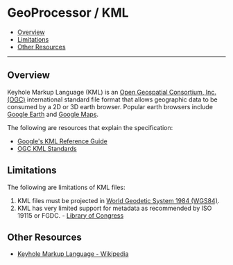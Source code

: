 # GeoProcessor / KML

* [Overview](#overview)
* [Limitations](#limitations)
* [Other Resources](#other-resources)

----------------

## Overview ##

Keyhole Markup Language (KML) is an [Open Geospatial Consortium, Inc. (OGC)](http://www.opengeospatial.org/) international standard file format that allows geographic data to be consumed by a 2D or 3D earth browser. Popular earth browsers include [Google Earth](https://www.google.com/earth/) and [Google Maps](https://www.google.com/maps). 

The following are resources that explain the specification:

* [Google's KML Reference Guide](https://developers.google.com/kml/documentation/kmlreference)
* [OGC KML Standards](http://www.opengeospatial.org/standards/kml)


## Limitations ##

The following are limitations of KML files:

1. KML files must be projected in [World Geodetic System 1984 (WGS84)](https://confluence.qps.nl/qinsy/en/world-geodetic-system-1984-wgs84-29855173.html).
2. KML has very limited support for metadata as recommended by ISO 19115 or FGDC. - [Library of Congress](https://www.loc.gov/preservation/digital/formats/fdd/fdd000340.shtml)

## Other Resources

* [Keyhole Markup Language - Wikipedia](https://en.wikipedia.org/wiki/Keyhole_Markup_Language)
